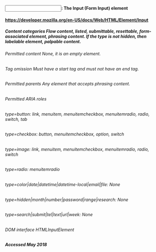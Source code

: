 #### <input>: The Input (Form Input) element
#### https://developer.mozilla.org/en-US/docs/Web/HTML/Element/Input

##### Content categories	Flow content, listed, submittable, resettable, form-associated element, phrasing content. If the type is not hidden, then labelable element, palpable content.
###### Permitted content	None, it is an empty element.
###### Tag omission	Must have a start tag and must not have an end tag.
###### Permitted parents	Any element that accepts phrasing content.
###### Permitted ARIA roles	
###### type=button: link, menuitem, menuitemcheckbox, menuitemradio, radio, switch, tab
###### type=checkbox: button, menuitemcheckbox, option, switch
###### type=image: link, menuitem, menuitemcheckbox, menuitemradio, radio, switch
###### type=radio: menuitemradio
###### type=color|date|datetime|datetime-local|email|file: None
###### type=hidden|month|number|password|range|research: None
###### type=search|submit|tel|text|url|week: None
###### DOM interface	HTMLInputElement
##### Accessed May 2018
